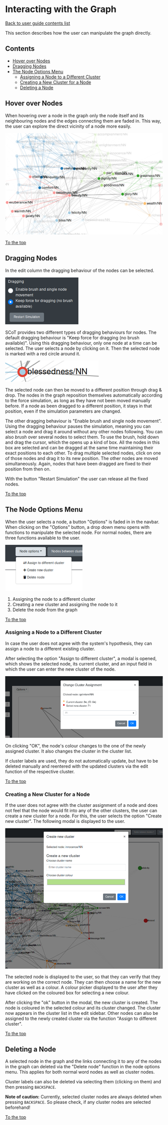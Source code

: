 # Interacting with the Graph

[Back to user guide contents list](userGuide.md)

This section describes how the user can manipulate the graph directly.

## Contents

* [Hover over Nodes](#hover-over-nodes)
* [Dragging Nodes](#dragging-nodes)
* [The Node Options Menu](#the-node-options-menu)
	* [Assigning a Node to a Different Cluster](#asigning-a-node-to-a-different-cluster)
	* [Creating a New Cluster for a Node](#creating-a-new-cluster-for-a-node)
	* [Deleting a Node](#deleting-a-node)


## Hover over Nodes

When hovering over a node in the graph only the node itself and its neighbouring nodes and the edges connecting them are faded in. This way, the user can explore the direct vicinity of a node more easily.

![Fade In Neighbouring Nodes](./images/hover_fade_in.png)

[To the top](#interacting-with-the-graph)


## Dragging Nodes

In the edit column the dragging behaviour of the nodes can be selected.

![Dragging Behaviour Setting](./images/dragging_restart_sim.png)

SCoT provides two different types of dragging behaviours for nodes. The default dragging behaviour is "Keep force for dragging (no brush available)".
Using this dragging behaviour, only one node at a time can be selected. The user selects a node by clicking on it. Then the selected node is marked with a red circle around it.

![Selected Node](./images/selected_node.png)

The selected node can then be moved to a different position through drag & drop. The nodes in the graph reposition themselves automatically according to the force simulation, as long as they have not been moved manually before. If a node as been dragged to a different position, it stays in that position, even if the simulation parameters are changed.

The other dragging behaviour is "Enable brush and single node movement". Using the dragging behaviour pauses the simulation, meaning you can select a node and drag it around without any other nodes following. You can also *brush* over several nodes to select them. To use the brush, hold down and drag the cursor, which the opens up a kind of box. All the nodes in this box are selected and can be dragged at the same time maintaining their exact positions to each other. To drag multiple selected nodes, click on one of those nodes and drag it to its new position. The other nodes are moved simultaneously. Again, nodes that have been dragged are fixed to their position from then on.

With the button "Restart Simulation" the user can release all the fixed nodes.

[To the top](#interacting-with-the-graph)


## The Node Options Menu

When the user selects a node, a button "Options" is faded in in the navbar. When clicking on the "Options" button, a drop down menu opens with functions to manipulate the selected node. For normal nodes, there are three functions available to the user.

![Node Options Menu](./images/node_options_menu.png)

 1. Assigning the node to a different cluster
 2. Creating a new cluster and assigning the node to it
 3. Delete the node from the graph

[To the top](#interacting-with-the-graph)


### Assigning a Node to a Different Cluster
In case the user does not agree with the system's hypothesis, they can assign a node to a different existing cluster.

After selecting the option "Assign to different cluster", a modal is opened,  which shows the selected node, its current cluster, and an input field in which the user can enter the new cluster of the node.

![Change Cluster Assignment](./images/change_cluster_assignment.png)

On clicking "OK", the node's colour changes to the one of the newly assigned cluster. It also changes the cluster in the cluster list.

If cluster labels are used, they do not automatically update, but have to be deleted manually and reentered with the updated clusters via the edit function of the respective cluster.

[To the top](#interacting-with-the-graph)


### Creating a New Cluster for a Node

If the user does not agree with the cluster assignment of a node and does not feel that the node would fit into any of the other clusters, the user can create a new cluster for a node.
For this, the user selects the option "Create new cluster". The following modal is displayed to the user.

![Create a New Cluster](./images/create_new_cluster_modal.png)

The selected node is displayed to the user, so that they can verify that they are working on the correct node. They can then choose a name for the new cluster as well as a colour. A colour picker displayed to the user after they have clicked on the coloured box for selecting a new colour.

After clicking the "ok" button in the modal, the new cluster is created. The node is coloured in the selected colour and its cluster changed. The cluster now appears in the cluster list in the edit sidebar. Other nodes can also be assigned to the newly created cluster via the function "Assign to different cluster".

[To the top](#interacting-with-the-graph)


## Deleting a Node
A selected node in the graph and the links connecting it to any of the nodes in the graph can deleted via the "Delete node" function in the node options menu. This applies for both normal word nodes as well as cluster nodes. 

Cluster labels can also be deleted via selecting them (clicking on them) and then pressing `BACKSPACE`.

**Note of caution:** Currently, selected cluster nodes are always deleted when pressing `BACKSPACE`. So please check, if any cluster nodes are selected beforehand!

[To the top](#interacting-with-the-graph)
